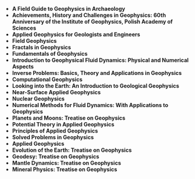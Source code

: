 <ul>
 <li><b><a target="_blank" href="https://github.com/manjunath5496/Geophysics-Books/blob/master/eo(1).pdf" style="text-decoration:none;"> A Field Guide to Geophysics in Archaeology</a></b></li>
  
<li><b><a target="_blank" href="https://github.com/manjunath5496/Geophysics-Books/blob/master/eo(2).pdf" style="text-decoration:none;">Achievements, History and Challenges in Geophysics: 60th Anniversary of the Institute of Geophysics, Polish Academy of Sciences</a></b></li>  
  
<li><b><a target="_blank" href="https://github.com/manjunath5496/Geophysics-Books/blob/master/eo(3).pdf" style="text-decoration:none;">Applied Geophysics for Geologists and Engineers</a></b></li>
                               
 <li><b><a target="_blank" href="https://github.com/manjunath5496/Geophysics-Books/blob/master/eo(4).pdf" style="text-decoration:none;">Field Geophysics </a></b></li>                              
<li><b><a target="_blank" href="https://github.com/manjunath5496/Geophysics-Books/blob/master/eo(5).pdf" style="text-decoration:none;"> Fractals in Geophysics</a></b></li>
                                <li><b><a target="_blank" href="https://github.com/manjunath5496/Geophysics-Books/blob/master/eo(6).pdf" style="text-decoration:none;">Fundamentals of Geophysics </a></b></li>
                <li><b><a target="_blank" href="https://github.com/manjunath5496/Geophysics-Books/blob/master/eo(7).pdf" style="text-decoration:none;">Introduction to Geophysical Fluid Dynamics: Physical and Numerical Aspects </a></b></li>                                
         <li><b><a target="_blank" href="https://github.com/manjunath5496/Geophysics-Books/blob/master/eo(8).pdf" style="text-decoration:none;">Inverse Problems: Basics, Theory and Applications in Geophysics</a></b></li>                                 

<li><b><a target="_blank" href="https://github.com/manjunath5496/Geophysics-Books/blob/master/eo(9).pdf" style="text-decoration:none;">Computational Geophysics</a></b></li>

  <li><b><a target="_blank" href="https://github.com/manjunath5496/Geophysics-Books/blob/master/eo(10).pdf" style="text-decoration:none;">Looking into the Earth: An Introduction to Geological Geophysics</a></b></li> 

  <li><b><a target="_blank" href="https://github.com/manjunath5496/Geophysics-Books/blob/master/eo(11).pdf" style="text-decoration:none;">Near-Surface Applied Geophysics</a></b></li>                                 

  <li><b><a target="_blank" href="https://github.com/manjunath5496/Geophysics-Books/blob/master/eo(12).pdf" style="text-decoration:none;">Nuclear Geophysics</a></b></li> 

<li><b><a target="_blank" href="https://github.com/manjunath5496/Geophysics-Books/blob/master/eo(13).pdf" style="text-decoration:none;"> Numerical Methods for Fluid Dynamics: With Applications to Geophysics </a></b></li>


<li><b><a target="_blank" href="https://github.com/manjunath5496/Geophysics-Books/blob/master/eo(14).pdf" style="text-decoration:none;">Planets and Moons: Treatise on Geophysics</a></b></li>
                <li><b><a target="_blank" href="https://github.com/manjunath5496/Geophysics-Books/blob/master/eo(15).pdf" style="text-decoration:none;">Potential Theory in Applied Geophysics </a></b></li>                                
         <li><b><a target="_blank" href="https://github.com/manjunath5496/Geophysics-Books/blob/master/eo(16).pdf" style="text-decoration:none;">Principles of Applied Geophysics</a></b></li>                                 

<li><b><a target="_blank" href="https://github.com/manjunath5496/Geophysics-Books/blob/master/eo(17).pdf" style="text-decoration:none;">Solved Problems in Geophysics</a></b></li>


  <li><b><a target="_blank" href="https://github.com/manjunath5496/Geophysics-Books/blob/master/eo(19).pdf" style="text-decoration:none;">Applied Geophysics</a></b></li>                                 


<li><b><a target="_blank" href="https://github.com/manjunath5496/Geophysics-Books/blob/master/eo(20).pdf" style="text-decoration:none;"> Evolution of the Earth: Treatise on Geophysics </a></b></li>


  <li><b><a target="_blank" href="https://github.com/manjunath5496/Geophysics-Books/blob/master/eo(21).pdf" style="text-decoration:none;">Geodesy: Treatise on Geophysics</a></b></li>                                 


<li><b><a target="_blank" href="https://github.com/manjunath5496/Geophysics-Books/blob/master/eo(22).pdf" style="text-decoration:none;"> Mantle Dynamics: Treatise on Geophysics </a></b></li>

<li><b><a target="_blank" href="https://github.com/manjunath5496/Geophysics-Books/blob/master/eo(23).pdf" style="text-decoration:none;"> Mineral Physics: Treatise on Geophysics </a></b></li>





</ul>
